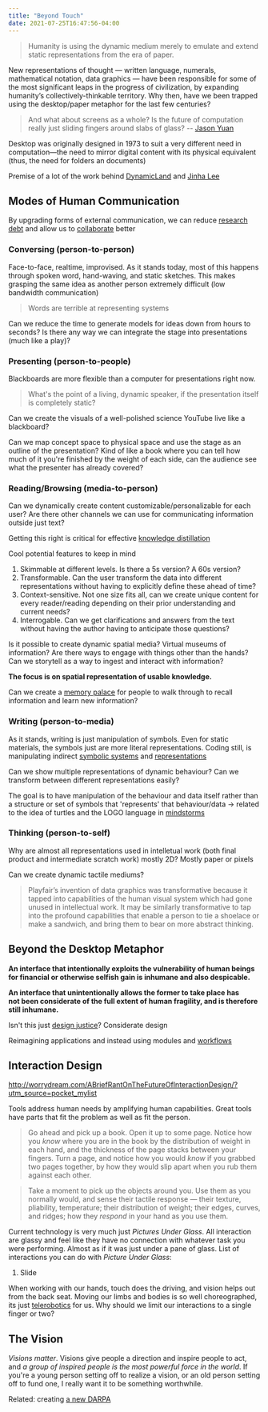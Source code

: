 ```yaml
---
title: "Beyond Touch"
date: 2021-07-25T16:47:56-04:00
---
```


> Humanity is using the dynamic medium merely to emulate and extend static representations from the era of paper.

New representations of thought — written language, numerals, mathematical notation, data graphics — have been responsible for some of the most significant leaps in the progress of civilization, by expanding humanity’s collectively-thinkable territory. Why then, have we been trapped using the desktop/paper metaphor for the last few centuries?

> And what about screens as a whole? Is the future of computation really just sliding fingers around slabs of glass? -- [Jason Yuan](https://uxdesign.cc/introducing-mercury-os-f4de45a04289)

Desktop was originally designed in 1973 to suit a very different need in computation—the need to mirror digital content with its physical equivalent (thus, the need for folders an documents)

Premise of a lot of the work behind [DynamicLand](http://worrydream.com/cdg/ResearchAgenda-v0.19-poster.pdf) and [Jinha Lee](http://www.leejinha.com/home.html)

## Modes of Human Communication
By upgrading forms of external communication, we can reduce [research debt](thoughts/articles/research-debt.md) and allow us to [collaborate](posts/collaborative-thinking.md) better

### Conversing (person-to-person)
Face-to-face, realtime, improvised. As it stands today, most of this happens through spoken word, hand-waving, and static sketches. This makes grasping the same idea as another person extremely difficult (low bandwidth communication)

> Words are terrible at representing systems

Can we reduce the time to generate models for ideas down from hours to seconds? Is there any way we can integrate the stage into presentations (much like a play)?

### Presenting (person-to-people)
Blackboards are more flexible than a computer for presentations right now.

> What's the point of a living, dynamic speaker, if the presentation itself is completely static?

Can we create the visuals of a well-polished science YouTube live like a blackboard?

Can we map concept space to physical space and use the stage as an outline of the presentation? Kind of like a book where you can tell how much of it you're finished by the weight of each side, can the audience see what the presenter has already covered?

### Reading/Browsing (media-to-person)
Can we dynamically create content customizable/personalizable for each user? Are there other channels we can use for communicating information outside just text?

Getting this right is critical for effective [knowledge distillation](thoughts/articles/research-debt.md)

Cool potential features to keep in mind
1. Skimmable at different levels. Is there a 5s version? A 60s version?
2. Transformable. Can the user transform the data into different representations without having to explicitly define these ahead of time?
3. Context-sensitive. Not one size fits all, can we create unique content for every reader/reading depending on their prior understanding and current needs?
4. Interrogable. Can we get clarifications and answers from the text without having the author having to anticipate those questions?

Is it possible to create dynamic spatial media? Virtual museums of information? Are there ways to engage with things other than the hands? Can we storytell as a way to ingest and interact with information?

**The focus is on spatial representation of usable knowledge.**

Can we create a [memory palace](thoughts/memory-palace.md) for people to walk through to recall information and learn new information?

### Writing (person-to-media)
As it stands, writing is just manipulation of symbols. Even for static materials, the symbols just are more literal representations. Coding still, is manipulating indirect [symbolic systems](thoughts/symbolic-systems.md) and [representations](thoughts/representation.md)

Can we show multiple representations of dynamic behaviour? Can we transform between different representations easily?

The goal is to have manipulation of the behaviour and data itself rather than a structure or set of symbols that 'represents' that behaviour/data -> related to the idea of turtles and the LOGO language in [mindstorms](thoughts/books/mindstorms.md)

### Thinking (person-to-self)
Why are almost all representations used in intelletual work (both final product and intermediate scratch work) mostly 2D? Mostly paper or pixels

Can we create dynamic tactile mediums?

> Playfair’s invention of data graphics was transformative because it tapped into capabilities of the human visual system which had gone unused in intellectual work. It may be similarly transformative to tap into the profound capabilities that enable a person to tie a shoelace or make a sandwich, and bring them to bear on more abstract thinking.

## Beyond the Desktop Metaphor
**An interface that intentionally exploits the vulnerability of human beings for financial or otherwise selfish gain is inhumane and also despicable.**

**An interface that unintentionally allows the former to take place has  
not been considerate of the full extent of human fragility, and is therefore still inhumane.**

Isn't this just [design justice](thoughts/books/design-justice.md)? Considerate design

Reimagining applications and instead using modules and [workflows](thoughts/workflows.md)

## Interaction Design
http://worrydream.com/ABriefRantOnTheFutureOfInteractionDesign/?utm_source=pocket_mylist

Tools address human needs by amplifying human capabilities. Great tools have parts that fit the problem as well as fit the person.

> Go ahead and pick up a book. Open it up to some page. Notice how you _know_ where you are in the book by the distribution of weight in each hand, and the thickness of the page stacks between your fingers. Turn a page, and notice how you would _know_ if you grabbed two pages together, by how they would slip apart when you rub them against each other.

> Take a moment to pick up the objects around you. Use them as you normally would, and sense their tactile response — their texture, pliability, temperature; their distribution of weight; their edges, curves, and ridges; how they _respond_ in your hand as you use them.

Current technology is very much just *Pictures Under Glass*. All interaction are glassy and feel like they have no connection with whatever task you were performing. Almost as if it was just under a pane of glass. List of interactions you can do with *Picture Under Glass*:
1. Slide

When working with our hands, touch does the driving, and vision helps out from the back seat. Moving our limbs and bodies is so well choreographed, its just [telerobotics](thoughts/telerobotics.md) for us. Why should we limit our interactions to a single finger or two?

## The Vision
 _Visions matter_. Visions give people a direction and inspire people to act, and _a group of inspired people is the most powerful force in the world_. If you're a young person setting off to realize a vision, or an old person setting off to fund one, I really want it to be something worthwhile.
 
Related: creating [a new DARPA](thoughts/a-new-darpa.md)